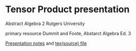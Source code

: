 # Tensor Product presentation
Abstract Algebra 2 Rutgers University

primary resource Dummit and Foote, Abstarct Algebra Ed. 3

[Presentation notes](tensor.pdf) and [tex(source) file](tensor.tex)
